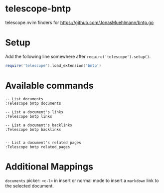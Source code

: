 # telescope-bntp
telescope.nvim finders for https://github.com/JonasMuehlmann/bntp.go

# Setup

Add the following line somewhere after `require('telescope').setup()`.
```lua
require('telescope').load_extension('bntp')
```

# Available commands

```vim
-- List documents
:Telescope bntp documents

-- List a document's links
:Telescope bntp links

-- List a document's backlinks
:Telescope bntp backlinks


-- List a document's related pages
:Telescope bntp related_pages
```

# Additional Mappings

`documents` picker: `<c-l>` in insert or normal mode to insert a `markdown` link to the selected document.
